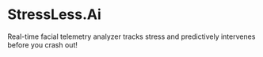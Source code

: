# StressLess.Ai
Real-time facial telemetry analyzer tracks stress and predictively intervenes before you crash out!
